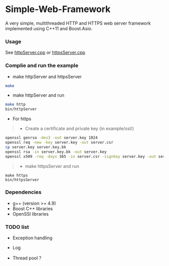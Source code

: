 # Simple-Web-Framework
A very simple, multithreaded HTTP and HTTPS web server framework implemented using C++11 and Boost.Asio. 

### Usage

See [httpServer.cpp](https://github.com/MoRunChang2015/Simple-Web-Framework/blob/master/example/httpServer.cpp) or [httpsServer.cpp](https://github.com/MoRunChang2015/Simple-Web-Framework/blob/master/example/httpServer.cpp)

### Complie and run the example

+ make httpServer and httpsServer
```bash
make
```
+ make httpServer and run
```bash
make http
bin/httpServer
```
+ For https

> + Create a certificate and private key (in example/ssl/)
```bash
openssl genrsa -des3 -out server.key 1024
openssl req -new -key server.key -out server.csr
cp server.key server.key.bk
openssl rsa -in server.key.bk -out server.key
openssl x509 -req -days 365 -in server.csr -signkey server.key -out server.crt
```

> + make httpsServer and run
```
make https
bin/httpsServer
```


### Dependencies
+ g++ (version >= 4.9)
+ Boost C++ libraries
+ OpenSSl libraries


### TODO list

+ Exception handling

+ Log

+ Thread pool？
